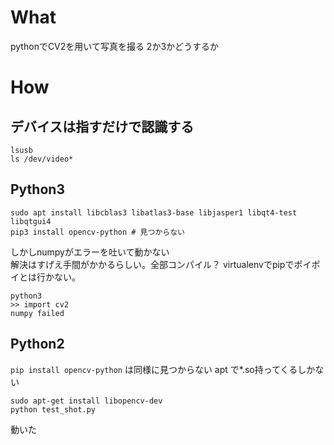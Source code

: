 # What

pythonでCV2を用いて写真を撮る
2か3かどうするか

# How

## デバイスは指すだけで認識する

```
lsusb
ls /dev/video*
```

## Python3

```
sudo apt install libcblas3 libatlas3-base libjasper1 libqt4-test libqtgui4
pip3 install opencv-python # 見つからない
```
しかしnumpyがエラーを吐いて動かない  
解決はすげえ手間がかかるらしい。全部コンパイル？
virtualenvでpipでポイポイとは行かない。

```
python3
>> import cv2
numpy failed
```

## Python2

`pip install opencv-python` は同様に見つからない
apt で*.so持ってくるしかない
```
sudo apt-get install libopencv-dev
python test_shot.py
```
動いた
